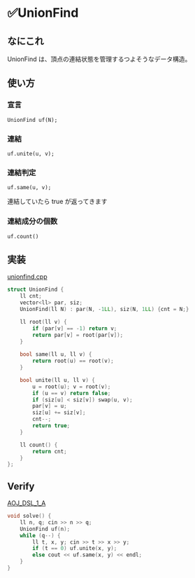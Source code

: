 # ✅UnionFind

## なにこれ
UnionFind は、頂点の連結状態を管理するつよそうなデータ構造。

## 使い方
### 宣言
```
UnionFind uf(N);
```

### 連結
```
uf.unite(u, v);
```

### 連結判定
```
uf.same(u, v);
```
連結していたら true が返ってきます

### 連結成分の個数
```
uf.count()
```

## 実装
[unionfind.cpp](https://github.com/Oxojo/Oxojo-Library/blob/main/Structure/unionfind.cpp)
```cpp
struct UnionFind {
    ll cnt;
    vector<ll> par, siz;
    UnionFind(ll N) : par(N, -1LL), siz(N, 1LL) {cnt = N;}

    ll root(ll v) {
        if (par[v] == -1) return v;
        return par[v] = root(par[v]);
    }
    
    bool same(ll u, ll v) {
        return root(u) == root(v);
    }

    bool unite(ll u, ll v) {
        u = root(u); v = root(v);
        if (u == v) return false;
        if (siz[u] < siz[v]) swap(u, v);
        par[v] = u;
        siz[u] += siz[v];
        cnt--;
        return true;
    }

    ll count() {
        return cnt;
    }
};
```

## Verify
[AOJ_DSL_1_A](https://onlinejudge.u-aizu.ac.jp/courses/library/3/DSL/1/DSL_1_A)
```cpp
void solve() {
	ll n, q; cin >> n >> q;
	UnionFind uf(n);
	while (q--) {
		ll t, x, y; cin >> t >> x >> y;
		if (t == 0) uf.unite(x, y);
		else cout << uf.same(x, y) << endl;
	}
}
```
